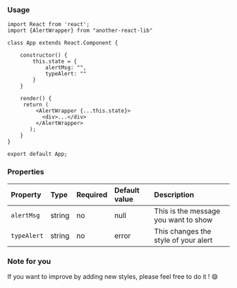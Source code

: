 ### Usage 

```
import React from 'react';
import {AlertWrapper} from "another-react-lib" 

class App extends React.Component {

    constructor() {
        this.state = {
            alertMsg: "",
            typeAlert: ""
        }
    }
    
    render() {
     return (
         <AlertWrapper {...this.state}>
           <div>...</div>
         </AlertWrapper>
       );       
    }
}

export default App;
```

### Properties

Property | Type | Required | Default value | Description
:--- | :--- | :--- | :--- | :---
`alertMsg`|string|no|null| This is the message you want to show
`typeAlert`|string|no|error| This changes the style of your alert

### Note for you
If you want to improve by adding new styles, please feel free to do it ! :smile: